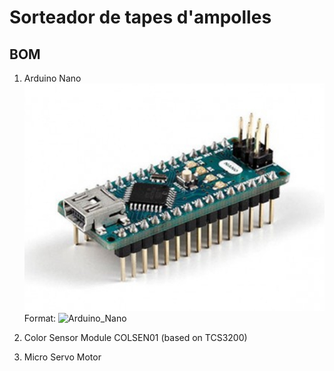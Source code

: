 # Sorteador de tapes d'ampolles

## BOM
1. Arduino Nano
![Arduino Nano](/img/arduino_nano.jpg)
Format: ![Arduino_Nano](https://store.arduino.cc/usa/arduino-nano)

2. Color Sensor Module COLSEN01 (based on TCS3200)

3. Micro Servo Motor


